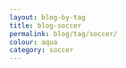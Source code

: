 ```yaml
---
layout: blog-by-tag
title: blog-soccer
permalink: blog/tag/soccer/
colour: aqua
category: soccer
---
```

